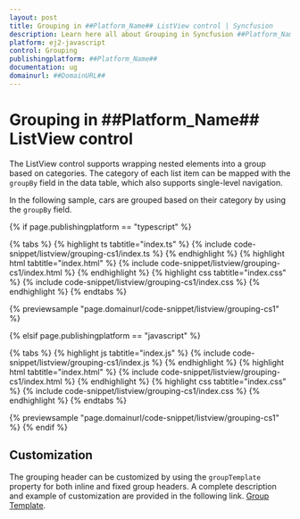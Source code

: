 ```yaml
---
layout: post
title: Grouping in ##Platform_Name## ListView control | Syncfusion
description: Learn here all about Grouping in Syncfusion ##Platform_Name## ListView control of Syncfusion Essential JS 2 and more.
platform: ej2-javascript
control: Grouping 
publishingplatform: ##Platform_Name##
documentation: ug
domainurl: ##DomainURL##
---
```


# Grouping in ##Platform_Name## ListView control

The ListView control supports wrapping nested elements into a group based on categories. The category of each list item can be mapped with the `groupBy` field in the data table, which also supports single-level navigation.

In the following sample, cars are grouped based on their category by using the `groupBy` field.

{% if page.publishingplatform == "typescript" %}

 {% tabs %}
{% highlight ts tabtitle="index.ts" %}
{% include code-snippet/listview/grouping-cs1/index.ts %}
{% endhighlight %}
{% highlight html tabtitle="index.html" %}
{% include code-snippet/listview/grouping-cs1/index.html %}
{% endhighlight %}
{% highlight css tabtitle="index.css" %}
{% include code-snippet/listview/grouping-cs1/index.css %}
{% endhighlight %}
{% endtabs %}

{% previewsample "page.domainurl/code-snippet/listview/grouping-cs1" %}

{% elsif page.publishingplatform == "javascript" %}

{% tabs %}
{% highlight js tabtitle="index.js" %}
{% include code-snippet/listview/grouping-cs1/index.js %}
{% endhighlight %}
{% highlight html tabtitle="index.html" %}
{% include code-snippet/listview/grouping-cs1/index.html %}
{% endhighlight %}
{% highlight css tabtitle="index.css" %}
{% include code-snippet/listview/grouping-cs1/index.css %}
{% endhighlight %}
{% endtabs %}

{% previewsample "page.domainurl/code-snippet/listview/grouping-cs1" %}
{% endif %}

## Customization

The grouping header can be customized by using the `groupTemplate` property for both inline and fixed group headers. A complete description and example of customization are provided in the following link. [Group Template](./customizing-templates#group-template).